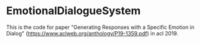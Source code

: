 # EmotionalDialogueSystem
This is the code for paper "Generating Responses with a Specific Emotion in Dialog" (https://www.aclweb.org/anthology/P19-1359.pdf) in acl 2019.
